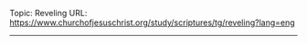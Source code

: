 Topic: Reveling
URL: https://www.churchofjesuschrist.org/study/scriptures/tg/reveling?lang=eng

---


